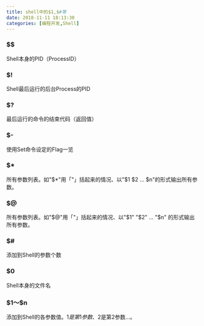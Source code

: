```yaml
---
title: shell中的$1,$#等
date: 2018-11-11 18:13:30
categories: [编程开发,Shell]
---
```


### $$
Shell本身的PID（ProcessID）
### $!
Shell最后运行的后台Process的PID
### $?
最后运行的命令的结束代码（返回值）
### $-
使用Set命令设定的Flag一览
### $*
所有参数列表。如"$*"用「"」括起来的情况、以"$1 $2 … $n"的形式输出所有参数。
### $@
所有参数列表。如"$@"用「"」括起来的情况、以"$1" "$2" … "$n" 的形式输出所有参数。
### $#
添加到Shell的参数个数
### $0
Shell本身的文件名
### \$1～\$n
添加到Shell的各参数值。$1是第1参数、$2是第2参数…。